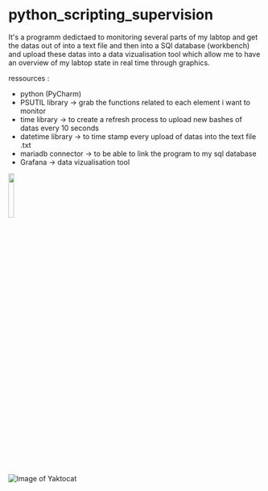 # python_scripting_supervision

It's a programm dedictaed to monitoring several parts of my labtop and get the datas out of into a text file and then into a SQl database (workbench) and upload these datas into a data vizualisation tool which allow me to have an overview of my labtop state in real time through graphics. 

ressources :
  - python (PyCharm)
  - PSUTIL library -> grab the functions related to each element i want to monitor  
  - time library -> to create a refresh process to upload new bashes of datas every 10 seconds 
  - datetime library -> to time stamp every upload of datas into the text file .txt
  - mariadb connector -> to be able to link the program to my sql database
  - Grafana -> data vizualisation tool
  
  <img src="https://cloud.githubusercontent.com/assets/4307137/10105283/251b6868-63ae-11e5-9918-b789d9d682ec.png" width="15%"></img> 
  
  ![Image of Yaktocat](https://github.com/mchemlal/python_scripting_supervision/issues/1#issue-808480612)


